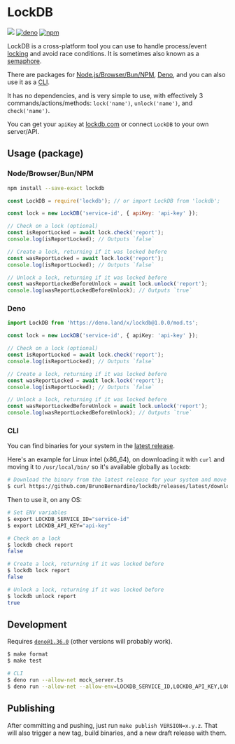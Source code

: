 # LockDB

[![](https://github.com/BrunoBernardino/lockdb/workflows/Run%20Tests/badge.svg)](https://github.com/BrunoBernardino/lockdb/actions?workflow=Run+Tests) [![deno](https://shield.deno.dev/x/lockdb)](https://deno.land/x/lockdb) [![npm](https://img.shields.io/npm/v/lockdb.svg)](https://www.npmjs.com/package/lockdb)

LockDB is a cross-platform tool you can use to handle process/event [locking](https://en.wikipedia.org/wiki/Lock_(computer_science)) and avoid race conditions. It is sometimes also known as a [semaphore](https://en.wikipedia.org/wiki/Semaphore_(programming)).

There are packages for [Node.js/Browser/Bun/NPM](https://npmjs.org/package/lockdb), [Deno](https://deno.land/x/lockdb), and you can also use it as a [CLI](#cli).

It has no dependencies, and is very simple to use, with effectively 3 commands/actions/methods: `lock('name')`, `unlock('name')`, and `check('name')`.

You can get your `apiKey` at [lockdb.com](https://lockdb.com) or connect `LockDB` to your own server/API.

## Usage (package)

### Node/Browser/Bun/NPM

```bash
npm install --save-exact lockdb
```

```js
const LockDB = require('lockdb'); // or import LockDB from 'lockdb';

const lock = new LockDB('service-id', { apiKey: 'api-key' });

// Check on a lock (optional)
const isReportLocked = await lock.check('report');
console.log(isReportLocked); // Outputs `false`

// Create a lock, returning if it was locked before
const wasReportLocked = await lock.lock('report');
console.log(isReportLocked); // Outputs `false`

// Unlock a lock, returning if it was locked before
const wasReportLockedBeforeUnlock = await lock.unlock('report');
console.log(wasReportLockedBeforeUnlock); // Outputs `true`
```

### Deno

```ts
import LockDB from 'https://deno.land/x/lockdb@1.0.0/mod.ts';

const lock = new LockDB('service-id', { apiKey: 'api-key' });

// Check on a lock (optional)
const isReportLocked = await lock.check('report');
console.log(isReportLocked); // Outputs `false`

// Create a lock, returning if it was locked before
const wasReportLocked = await lock.lock('report');
console.log(isReportLocked); // Outputs `false`

// Unlock a lock, returning if it was locked before
const wasReportLockedBeforeUnlock = await lock.unlock('report');
console.log(wasReportLockedBeforeUnlock); // Outputs `true`
```

### CLI

You can find binaries for your system in the [latest release](https://github.com/BrunoBernardino/lockdb/releases/latest).

Here's an example for Linux intel (x86_64), on downloading it with `curl` and moving it to `/usr/local/bin/` so it's available globally as `lockdb`:

```sh
# Download the binary from the latest release for your system and move it to `/usr/local/bin/`. Here's an example for most Linux OSes:
$ curl https://github.com/BrunoBernardino/lockdb/releases/latest/download/lockdb-linux-intel --output lockdb && sudo mv lockdb /usr/local/bin/
```

Then to use it, on any OS:

```sh
# Set ENV variables
$ export LOCKDB_SERVICE_ID="service-id"
$ export LOCKDB_API_KEY="api-key"

# Check on a lock
$ lockdb check report
false

# Create a lock, returning if it was locked before
$ lockdb lock report
false

# Unlock a lock, returning if it was locked before 
$ lockdb unlock report
true
```

## Development

Requires [`deno@1.36.0`](https://deno.land) (other versions will probably work).

```bash
$ make format
$ make test

# CLI
$ deno run --allow-net mock_server.ts
$ deno run --allow-net --allow-env=LOCKDB_SERVICE_ID,LOCKDB_API_KEY,LOCKDB_SERVER_URL main.ts check report --server-url="http://127.0.0.1:5678" --service-id="service-identifier" --api-key="api-key"
```

## Publishing

After committing and pushing, just run `make publish VERSION=x.y.z`. That will also trigger a new tag, build binaries, and a new draft release with them.
